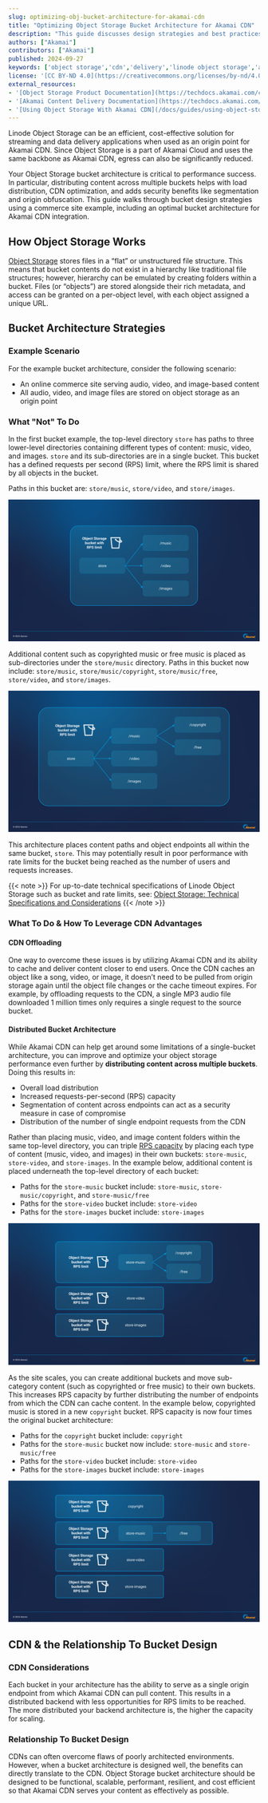 ```yaml
---
slug: optimizing-obj-bucket-architecture-for-akamai-cdn
title: "Optimizing Object Storage Bucket Architecture for Akamai CDN"
description: "This guide discusses design strategies and best practices for optimizing Linode Oject Storage bucket architecture for integrating with Akamai CDN."
authors: ["Akamai"]
contributors: ["Akamai"]
published: 2024-09-27
keywords: ['object storage','cdn','delivery','linode object storage','akamai cdn','akamai cloud','bucket architecture']
license: '[CC BY-ND 4.0](https://creativecommons.org/licenses/by-nd/4.0)'
external_resources:
- '[Object Storage Product Documentation](https://techdocs.akamai.com/cloud-computing/docs/object-storage)'
- '[Akamai Content Delivery Documentation](https://techdocs.akamai.com/platform-basics/docs/content-delivery)'
- '[Using Object Storage With Akamai CDN](/docs/guides/using-object-storage-with-akamai-cdn/)'
---
```


Linode Object Storage can be an efficient, cost-effective solution for streaming and data delivery applications when used as an origin point for Akamai CDN. Since Object Storage is a part of Akamai Cloud and uses the same backbone as Akamai CDN, egress can also be significantly reduced.

Your Object Storage bucket architecture is critical to performance success. In particular, distributing content across multiple buckets helps with load distribution, CDN optimization, and adds security benefits like segmentation and origin obfuscation. This guide walks through bucket design strategies using a commerce site example, including an optimal bucket architecture for Akamai CDN integration.

## How Object Storage Works

[Object Storage](https://techdocs.akamai.com/cloud-computing/docs/object-storage) stores files in a “flat” or unstructured file structure. This means that bucket contents do not exist in a hierarchy like traditional file structures; however, hierarchy can be emulated by creating folders within a bucket. Files (or “objects”) are stored alongside their rich metadata, and access can be granted on a per-object level, with each object assigned a unique URL.

## Bucket Architecture Strategies

### Example Scenario

For the example bucket architecture, consider the following scenario:

-   An online commerce site serving audio, video, and image-based content
-   All audio, video, and image files are stored on object storage as an origin point

### What "Not" To Do

In the first bucket example, the top-level directory `store` has paths to three lower-level directories containing different types of content: music, video, and images. `store` and its sub-directories are in a single bucket. This bucket has a defined requests per second (RPS) limit, where the RPS limit is shared by all objects in the bucket.

Paths in this bucket are: `store/music`, `store/video`, and `store/images`.

![Single Bucket Arch Level 1](Single-bucket-arch-level1.png)

Additional content such as copyrighted music or free music is placed as sub-directories under the `store/music` directory. Paths in this bucket now include: `store/music`, `store/music/copyright`, `store/music/free`, `store/video`, and `store/images`.

![Single Bucket Arch Level 2](Single-bucket-arch-level2.png)

This architecture places content paths and object endpoints all within the same bucket, `store`. This may potentially result in poor performance with rate limits for the bucket being reached as the number of users and requests increases.

{{< note >}}
For up-to-date technical specifications of Linode Object Storage such as bucket and rate limits, see: [Object Storage: Technical Specifications and Considerations](https://techdocs.akamai.com/cloud-computing/docs/object-storage#technical-specifications-and-considerations)
{{< /note >}}

### What To Do & How To Leverage CDN Advantages

#### CDN Offloading

One way to overcome these issues is by utilizing Akamai CDN and its ability to cache and deliver content closer to end users. Once the CDN caches an object like a song, video, or image, it doesn’t need to be pulled from origin storage again until the object file changes or the cache timeout expires. For example, by offloading requests to the CDN, a single MP3 audio file downloaded 1 million times only requires a single request to the source bucket.

#### Distributed Bucket Architecture

While Akamai CDN can help get around some limitations of a single-bucket architecture, you can improve and optimize your object storage performance even further by **distributing content across multiple buckets**. Doing this results in:

-   Overall load distribution
-   Increased requests-per-second (RPS) capacity
-   Segmentation of content across endpoints can act as a security measure in case of compromise
-   Distribution of the number of single endpoint requests from the CDN

Rather than placing music, video, and image content folders within the same top-level directory, you can triple [RPS capacity](https://techdocs.akamai.com/cloud-computing/docs/object-storage#technical-specifications-and-considerations) by placing each type of content (music, video, and images) in their own buckets: `store-music`, `store-video`, and `store-images`. In the example below, additional content is placed underneath the top-level directory of each bucket:

-   Paths for the `store-music` bucket include: `store-music`, `store-music/copyright`, and `store-music/free`
-   Paths for the `store-video` bucket include: `store-video`
-   Paths for the `store-images` bucket include: `store-images`

![Multi-Bucket Arch 1](Multi-bucket-arch1.png)

As the site scales, you can create additional buckets and move sub-category content (such as copyrighted or free music) to their own buckets. This increases RPS capacity by further distributing the number of endpoints from which the CDN can cache content. In the example below, copyrighted music is stored in a new `copyright` bucket. RPS capacity is now four times the original bucket architecture:

-   Paths for the `copyright` bucket include: `copyright`
-   Paths for the `store-music` bucket now include: `store-music` and `store-music/free`
-   Paths for the `store-video` bucket include: `store-video`
-   Paths for the `store-images` bucket include: `store-images`

![Multi-Bucket Arch 2](Multi-bucket-arch2.png)

## CDN & the Relationship To Bucket Design

### CDN Considerations

Each bucket in your architecture has the ability to serve as a single origin endpoint from which Akamai CDN can pull content. This results in a distributed backend with less opportunities for RPS limits to be reached. The more distributed your backend architecture is, the higher the capacity for scaling.

### Relationship To Bucket Design

CDNs can often overcome flaws of poorly architected environments. However, when a bucket architecture is designed well, the benefits can directly translate to the CDN. Object Storage bucket architecture should be designed to be functional, scalable, performant, resilient, and cost efficient so that Akamai CDN serves your content as effectively as possible.
